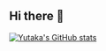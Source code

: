 ## Hi there 👋

[![Yutaka's GitHub stats](https://github-readme-stats.vercel.app/api?username=steelpipe75)](https://github.com/anuraghazra/github-readme-stats)

<!--
**steelpipe75/steelpipe75** is a ✨ _special_ ✨ repository because its `README.md` (this file) appears on your GitHub profile.

Here are some ideas to get you started:

- 🔭 I’m currently working on ...
- 🌱 I’m currently learning ...
- 👯 I’m looking to collaborate on ...
- 🤔 I’m looking for help with ...
- 💬 Ask me about ...
- 📫 How to reach me: ...
- 😄 Pronouns: ...
- ⚡ Fun fact: ...
-->
